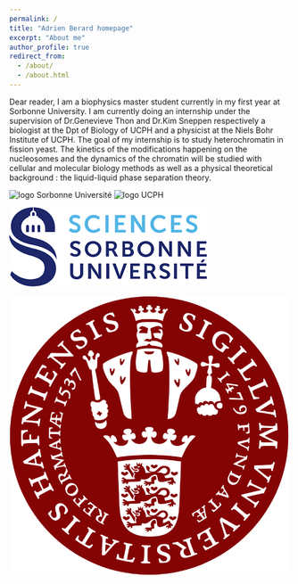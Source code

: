 ```yaml
---
permalink: /
title: "Adrien Berard homepage"
excerpt: "About me"
author_profile: true
redirect_from: 
  - /about/
  - /about.html
---
```


Dear reader, I am a biophysics master student currently in my first year at Sorbonne University. 
I am currently doing an internship under the supervision of Dr.Genevieve Thon and Dr.Kim Sneppen respectively a biologist at the Dpt of Biology of UCPH and a physicist at the Niels Bohr Institute of UCPH. The goal of my internship is to study heterochromatin in fission yeast. The kinetics of the modifications happening on the nucleosomes and the dynamics of the chromatin will be studied with cellular and molecular biology methods as well as a physical theoretical background : the liquid-liquid phase separation theory.


<img src="adrien-berard.website.github.io/images/Sciences_SU.png" alt="logo Sorbonne Université">

<img src="adrien-berard.website.github.io/images/Ku-ucph-logo-svg.svg" alt="logo UCPH">

![Sorbonne logo](../images/Sciences_SU.png)

![KU logo](../images/Ku-ucph-logo-svg.svg)